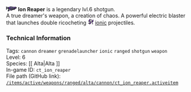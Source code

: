 ![ ](https://raw.githubusercontent.com/Ceterai/Enternia/main/items/active/weapons/ranged/alta/cannon/ct_ion_reaper.png) **Ion Reaper** is a legendary lvl.6 shotgun.  
A true dreamer's weapon, a creation of chaos. A powerful electric blaster that launches double ricocheting ![ ](https://raw.githubusercontent.com/Ceterai/Enternia/main/damage/ct_ionic.png) [ionic](Enternia#damage) projectiles.

### Technical Information

Tags: `cannon` `dreamer` `grenadelauncher` `ionic` `ranged` `shotgun` `weapon`  
Level: 6  
Species: [[ Alta|Alta ]]  
In-game ID: `ct_ion_reaper`  
File path (GitHub link): [`/items/active/weapons/ranged/alta/cannon/ct_ion_reaper.activeitem`](https://github.com/Ceterai/Enternia/blob/main/items/active/weapons/ranged/alta/cannon/ct_ion_reaper.activeitem)
